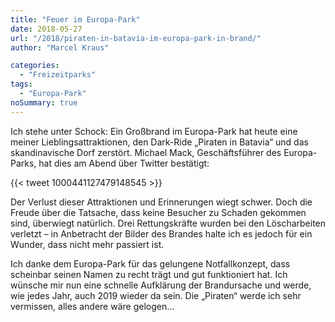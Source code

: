 ```yaml
---
title: "Feuer im Europa-Park"
date: 2018-05-27
url: "/2018/piraten-in-batavia-im-europa-park-in-brand/"
author: "Marcel Kraus"

categories:
  - "Freizeitparks"
tags:
  - "Europa-Park"
noSummary: true
---
```


Ich stehe unter Schock: Ein Großbrand im Europa-Park hat heute eine meiner Lieblingsattraktionen, den Dark-Ride „Piraten in Batavia“ und das skandinavische Dorf zerstört. Michael Mack, Geschäftsführer des Europa-Parks, hat dies am Abend über Twitter bestätigt:

{{< tweet 1000441127479148545 >}}

Der Verlust dieser Attraktionen und Erinnerungen wiegt schwer. Doch die Freude über die Tatsache, dass keine Besucher zu Schaden gekommen sind, überwiegt natürlich. Drei Rettungskräfte wurden bei den Löscharbeiten verletzt – in Anbetracht der Bilder des Brandes halte ich es jedoch für ein Wunder, dass nicht mehr passiert ist.

Ich danke dem Europa-Park für das gelungene Notfallkonzept, dass scheinbar seinen Namen zu recht trägt und gut funktioniert hat. Ich wünsche mir nun eine schnelle Aufklärung der Brandursache und werde, wie jedes Jahr, auch 2019 wieder da sein. Die „Piraten“ werde ich sehr vermissen, alles andere wäre gelogen…
